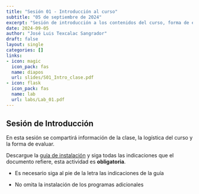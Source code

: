 ```yaml
---
title: "Sesión 01 - Introducción al curso"
subtitle: "05 de septiembre de 2024"
excerpt: "Sesión de introducción a los contenidos del curso, forma de evaluación y consideraciones generales."
date: 2024-09-05
author: "José Luis Texcalac Sangrador"
draft: false
layout: single
categories: []
links:
- icon: magic
  icon_pack: fas
  name: diapos
  url: slides/S01_Intro_clase.pdf
- icon: flask
  icon_pack: fas
  name: lab
  url: labs/Lab_01.pdf
---
```


## Sesión de Introducción

En esta sesión se compartirá información de la clase, la logística del curso y la forma de evaluar.

Descargue la [guía de instalación](/files/Instalar_R_y_RStudio.pdf) y siga todas las indicaciones que el documento refiere, esta actividad es **obligatoria**.

-   Es necesario siga al pie de la letra las indicaciones de la guía

-   No omita la instalación de los programas adicionales
